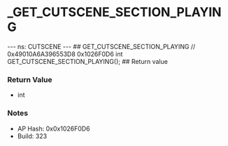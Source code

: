 # _GET_CUTSCENE_SECTION_PLAYING

--- ns: CUTSCENE --- ## GET_CUTSCENE_SECTION_PLAYING  // 0x49010A6A396553D8 0x1026F0D6 int GET_CUTSCENE_SECTION_PLAYING();   ## Return value

### Return Value
* int

### Notes
* AP Hash: 0x0x1026F0D6
* Build: 323

